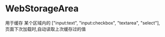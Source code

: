 # WebStorageArea

用于缓存 某个区域内的 ["input:text", "input:checkbox", "textarea", "select"],页面下次加载时,自动读取上次缓存过的值

